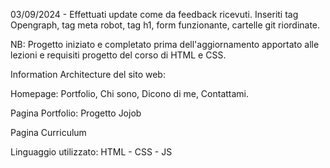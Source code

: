 03/09/2024 - Effettuati update come da feedback ricevuti. Inseriti tag Opengraph, tag meta robot, tag h1, form funzionante, cartelle git riordinate.

NB: Progetto iniziato e completato prima dell'aggiornamento apportato alle lezioni e requisiti progetto del corso di HTML e CSS.

Information Architecture del sito web:

Homepage: 
Portfolio,
Chi sono,
Dicono di me,
Contattami. 

Pagina Portfolio: 
Progetto Jojob

Pagina Curriculum

Linguaggio utilizzato: HTML - CSS - JS
